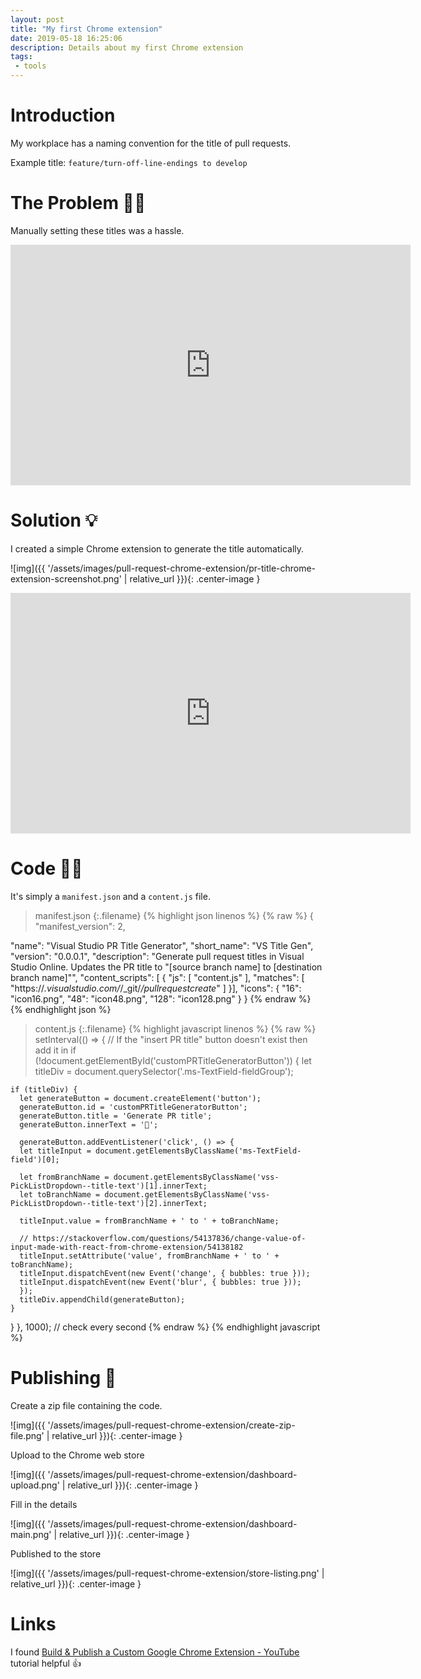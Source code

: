 ```yaml
---
layout: post
title: "My first Chrome extension"
date: 2019-05-18 16:25:06
description: Details about my first Chrome extension
tags: 
 - tools
---
```


# Introduction

My workplace has a naming convention for the title of pull requests. 

Example title: `feature/turn-off-line-endings to develop`

# The Problem 🤦‍♂️

Manually setting these titles was a hassle.

<iframe width="640" height="385" src="https://www.youtube.com/embed/VHuAQcZtMP8" frameborder="0" allowfullscreen></iframe><br>

# Solution 💡

I created a simple Chrome extension to generate the title automatically.  

![img]({{ '/assets/images/pull-request-chrome-extension/pr-title-chrome-extension-screenshot.png' | relative_url }}){: .center-image }

<iframe width="640" height="385" src="https://www.youtube.com/embed/Mdlk2XhaXl8" frameborder="0" allowfullscreen></iframe><br>

# Code 👨‍💻

It's simply a `manifest.json` and a `content.js` file.

>manifest.json
{:.filename}
{% highlight json linenos %}
{% raw %}
{
  "manifest_version": 2,

  "name": "Visual Studio PR Title Generator",
  "short_name": "VS Title Gen",
  "version": "0.0.0.1",
  "description": "Generate pull request titles in Visual Studio Online. Updates the PR title to \"[source branch name] to [destination branch name]\"",
  "content_scripts": [
  {
    "js": [ "content.js" ],
    "matches": [ "https://*.visualstudio.com/*/_git/*/pullrequestcreate*" ]
  }],
  "icons": {
    "16": "icon16.png",
    "48": "icon48.png",
    "128": "icon128.png"
  }
}
{% endraw %}
{% endhighlight json %}

>content.js
{:.filename}
{% highlight javascript linenos %}
{% raw %}
setInterval(() => {
  // If the "insert PR title" button doesn't exist then add it in
  if (!document.getElementById('customPRTitleGeneratorButton')) {
    let titleDiv = document.querySelector('.ms-TextField-fieldGroup');

    if (titleDiv) {
      let generateButton = document.createElement('button');
      generateButton.id = 'customPRTitleGeneratorButton';
      generateButton.title = 'Generate PR title';
      generateButton.innerText = '🖖';

      generateButton.addEventListener('click', () => {
      let titleInput = document.getElementsByClassName('ms-TextField-field')[0];

      let fromBranchName = document.getElementsByClassName('vss-PickListDropdown--title-text')[1].innerText;
      let toBranchName = document.getElementsByClassName('vss-PickListDropdown--title-text')[2].innerText;

      titleInput.value = fromBranchName + ' to ' + toBranchName;

      // https://stackoverflow.com/questions/54137836/change-value-of-input-made-with-react-from-chrome-extension/54138182
      titleInput.setAttribute('value', fromBranchName + ' to ' + toBranchName);
      titleInput.dispatchEvent(new Event('change', { bubbles: true }));
      titleInput.dispatchEvent(new Event('blur', { bubbles: true }));
      });
      titleDiv.appendChild(generateButton);
    }
  }
}, 1000); // check every second
{% endraw %}
{% endhighlight javascript %}

# Publishing 🚀

Create a zip file containing the code.

![img]({{ '/assets/images/pull-request-chrome-extension/create-zip-file.png' | relative_url }}){: .center-image }

Upload to the Chrome web store  

![img]({{ '/assets/images/pull-request-chrome-extension/dashboard-upload.png' | relative_url }}){: .center-image }

Fill in the details 

![img]({{ '/assets/images/pull-request-chrome-extension/dashboard-main.png' | relative_url }}){: .center-image }

Published to the store

![img]({{ '/assets/images/pull-request-chrome-extension/store-listing.png' | relative_url }}){: .center-image }

# Links

I found [Build & Publish a Custom Google Chrome Extension - YouTube](https://www.youtube.com/watch?v=wHZCYi1K664) tutorial helpful 👍